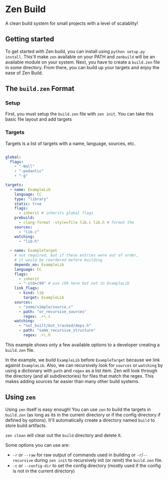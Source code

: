 # Zen Build

A clean build system for small projects with a level of scalablity!

## Getting started

To get started with Zen build, you can install using `python setup.py install`. This'll make `zen` available on your PATH and `zenbuild` will be an available module on your system.
Next, you have to create a `build.zen` file in some directory. From there, you can build up your targets and enjoy the ease of Zen Build.

## The `build.zen` Format

### Setup

First, you must setup the `build.zen` file with `zen init`.
You can take this basic file layout and add targets

### Targets

Targets is a list of targets with a name, language, sources, etc.

```yaml

global:
  flags:
    - "-Wall"
    - "-pedantic"
    - "-g"

targets:
  - name: ExampleLib
    language: CC
    type: "library"
    static: true
    flags:
      - inherit # inherits global flags
    prebuild:
      - clang-format -style=file lib.c lib.h # format the 
    sources:
      - "lib.c"
    watching:
      - "lib.h"
  
  - name: ExampleTarget
    # not required, but if these entries were out of order,
    # it would be reordered before building
    depends_on: ExampleLib
    language: CC
    flags:
      - inherit
      - "-std=c99" # use c99 here but not in ExampleLib
    link_flags:
      - kind: lib
        target: ExampleLib
    sources:
      - "some/simple/source.c"
      - path: "or_recursive_sources"
        regex: .+\.c
    watching:
      - "not_built/but_tracked/deps.h"
      - path: "same_recursive_structure"
        regex: .+\.h
```

This example shows only a few available options to a developer creating a `build.zen` file.

In the example, we build `ExampleLib` before `ExampleTarget` because we link against `ExampleLib`.
Also, we can recursively look for `sources` or `watching` by using a dictionary with `path` and `regex` as a list item. Zen will look through the directory (and all subdirectories) for files that match the regex. This makes adding sources far easier than many other build systems.

## Using `zen`

Using `zen` itself is easy enough! You can use `zen` to build the targets in `build.zen` (as long as its in the current directory or if the config directory if defined by options).  It'll automatically create a directory named `build` to store build artifacts.

`zen clean` will clear out the `build` directory and delete it.

Some options you can use are:

- `-r` or `--raw` for raw output of commands used in building or `-r`/`--recursive` during `zen init` to recursively init (or reinit) the `build.zen` file.  
- `-c` or `--config-dir` to set the config directory (mostly used if the config is not in the current directory)

